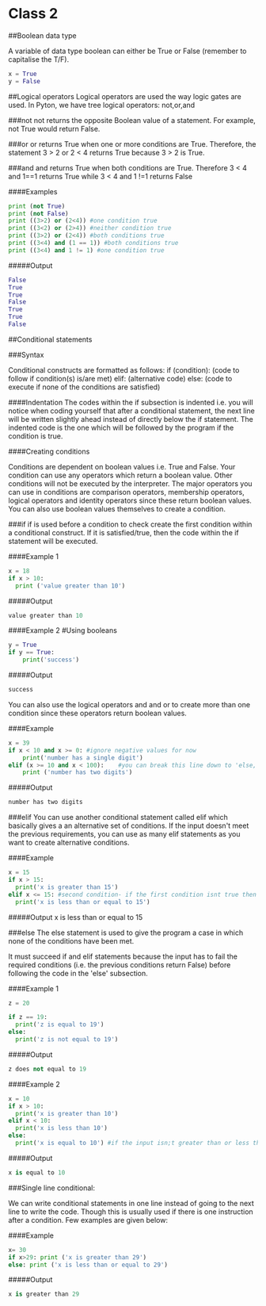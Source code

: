 ```

```

# Class 2

##Boolean data type

A variable of data type boolean can either be True or False (remember to capitalise the T/F).

```python
x = True
y = False
```

##Logical operators
Logical operators are used the way logic gates are used. In Pyton, we have tree logical operators: not,or,and

###not
not returns the opposite Boolean value of a statement. For example, not True would return False.

###or
or returns True when one or more conditions are True. Therefore, the statement 3 > 2 or 2 < 4 returns True because 3 > 2 is True.

###and
and returns True when both conditions are True. Therefore 3 < 4 and 1==1 returns True while 3 < 4 and 1 !=1 returns False

####Examples
```python
print (not True)
print (not False)
print ((3>2) or (2<4)) #one condition true
print ((3<2) or (2>4)) #neither condition true
print ((3>2) or (2<4)) #both conditions true
print ((3<4) and (1 == 1)) #both conditions true
print ((3<4) and 1 != 1) #one condition true
```

#####Output
```python
False
True
True
False
True
True
False
```
##Conditional statements

###Syntax

Conditional constructs are formatted as follows:
if (condition):
    (code to follow if condition(s) is/are met)
elif:
    (alternative code)
else:
    (code to execute if none of the conditions are satisfied)

####Indentation
The codes within the if subsection is indented i.e. you will notice when coding yourself that after a conditional statement, the next line will be written slightly ahead instead of directly below the if statement. The indented code is the one which will be followed by the program if the condition is true.

####Creating conditions

Conditions are dependent on boolean values i.e. True and False. Your condition can use any operators which return a boolean value. Other conditions will not be executed by the interpreter. The major operators you can use in conditions are comparison operators, membership operators, logical operators and identity operators since these return boolean values. You can also use boolean values themselves to create a condition.


###if
if is used before a condition to check create the first condition within a conditional construct. If it is satisfied/true, then the code within the if statement will be executed.

####Example 1
```python
x = 18
if x > 10:
  print ('value greater than 10')
```
#####Output
```Python
value greater than 10   
```
####Example 2
#Using booleans
```python
y = True
if y == True:
    print('success')
```
#####Output
```Python
success
```

You can also use the logical operators and and or to create more than one condition since these operators return boolean values.

####Example
```python
x = 39
if x < 10 and x >= 0: #ignore negative values for now
    print('number has a single digit')
elif (x >= 10 and x < 100):    #you can break this line down to 'else, if x is greater than or equal to 10 and less than 100':
    print ('number has two digits')
```

#####Output
```Python
number has two digits
 ```
###elif
You can use another conditional statement called elif which basically gives a an alternative set of conditions. If the input doesn't meet the previous requirements, you can use as many elif statements as you want to create alternative conditions.

####Example
```python
x = 15
if x > 15:
  print('x is greater than 15')
elif x <= 15: #second condition- if the first condition isnt true then it checks whether this condition has been met.
  print('x is less than or equal to 15')
```

#####Output
x is less than or equal to 15

###else
The else statement is used to give the program a case in which none of the conditions have been met.

It must succeed if and elif statements because the input has to fail the required conditions (i.e. the previous conditions return False) before following the code in the 'else' subsection.

####Example 1
```python
z = 20

if z == 19:
  print('z is equal to 19')
else:
  print('z is not equal to 19')
```
#####Output
```Python
z does not equal to 19
```

####Example 2
```Python
x = 10
if x > 10:
  print('x is greater than 10')
elif x < 10:
  print('x is less than 10')
else:
  print('x is equal to 10') #if the input isn;t greater than or less than 10, it has to be 10
```
#####Output
```python
x is equal to 10
```

###Single line conditional:

We can write conditional statements in one line instead of going to the next line to write the code. Though this is usually used if there is one instruction after a condition. Few examples are given below:

####Example
```python
x= 30
if x>29: print ('x is greater than 29')
else: print ('x is less than or equal to 29')
```
#####Output
```Python
x is greater than 29
```
